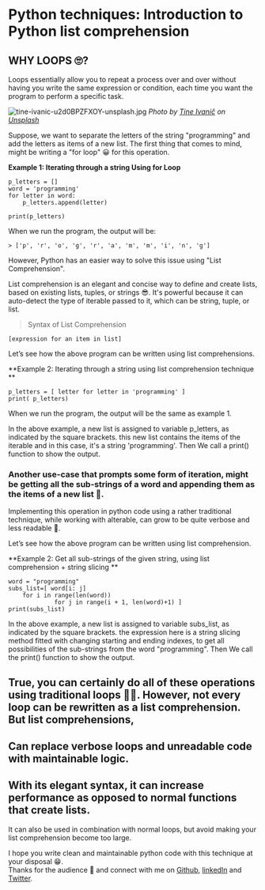 # Python techniques: Introduction to Python list comprehension




## WHY LOOPS 🙄?
Loops essentially allow you to repeat a process over and over without having you write the same expression or condition, each time you want the program to perform a specific task.

![tine-ivanic-u2d0BPZFXOY-unsplash.jpg](https://cdn.hashnode.com/res/hashnode/image/upload/v1598219027319/mpKdRkMIV.jpeg)
*<span>Photo by <a href="https://unsplash.com/@tine999?utm_source=unsplash&amp;utm_medium=referral&amp;utm_content=creditCopyText">Tine Ivanič</a> on <a href="https://unsplash.com/s/photos/loop?utm_source=unsplash&amp;utm_medium=referral&amp;utm_content=creditCopyText">Unsplash</a></span>*

Suppose, we want to separate the letters of the string "programming" and add the letters as items of a new list. The first thing that comes to mind, might be writing a 
"for loop" 😀 for this operation. 

**Example 1: Iterating through a string Using for Loop**

```
p_letters = []
word = 'programming'
for letter in word:
    p_letters.append(letter)

print(p_letters)
``` 
When we run the program, the output will be:
```
> ['p', 'r', 'o', 'g', 'r', 'a', 'm', 'm', 'i', 'n', 'g']
 ```

However, Python has an easier way to solve this issue using "List Comprehension". 

List comprehension is an elegant and concise way to define and create lists, based on existing lists, tuples, or strings 😎. It's powerful because it can auto-detect the type of iterable passed to it, which can be string, tuple, or list.  
> Syntax of List Comprehension

```
[expression for an item in list]
``` 
Let’s see how the above program can be written using list comprehensions.

**Example 2: Iterating through a string using list comprehension technique **
 
```
p_letters = [ letter for letter in 'programming' ]
print( p_letters)
``` 
When we run the program, the output will be the same as example 1. 

In the above example, a new list is assigned to variable p_letters, as indicated by the square brackets. this new list contains the items of the iterable and in this case, it's a  string 'programming'. Then We call a print() function to show the output.

 ### Another use-case that prompts some form of iteration, might be getting all the sub-strings of a word and appending them as the items of a new list 🤔. 

Implementing this operation in python code using a rather traditional technique, while working with alterable, can grow to be quite verbose and less readable 😬.

Let’s see how the above program can be written using list comprehension.

**Example 2: Get all sub-strings of the given string, using list comprehension + string slicing  **

```
word = "programming"
subs_list=[ word[i: j] 
	for i in range(len(word)) 
    	     for j in range(i + 1, len(word)+1) ] 
print(subs_list)
``` 
In the above example, a new list is assigned to variable subs_list, as indicated by the square brackets. the expression here is a string slicing method fitted with changing starting and ending indexes, to get all possibilities of the sub-strings from the word "programming".
Then We call the print() function to show the output.

True, you can certainly do all of these operations using traditional loops 🤷‍♂️. However, not every loop can be rewritten as a list comprehension. 
But list comprehensions, 
- 
Can replace verbose loops and unreadable code with maintainable logic.
- 
 With its elegant syntax, it can increase performance as opposed to normal functions that create lists.
- 
 It can also be used in combination with normal loops, but avoid making your list comprehension become too large.



I hope you write clean and maintainable python code with this technique at your disposal 😁.  
Thanks for the audience 🤗 and connect with me on [Github](https://github.com/nextwebb), [linkedIn](https://www.linkedin.com/in/peterson-oaikhenah-102645144/) and [Twitter](https://twitter.com/i_am_nextwebb).  








